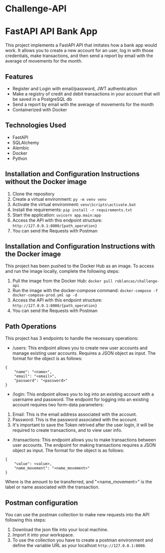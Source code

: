 # Challenge-API

# FastAPI API Bank App
This project implements a FastAPI API that imitates how a bank app would work. It allows you to create a new account for an user, log in with those credentials, make transactions, and then send a report by email with the average of movements for the month.

## Features
- Register and Login with email/password, JWT authentication
- Make a registry of credit and debit transactions in your account that will be saved in a PostgreSQL db
- Send a report by email with the average of movements for the month
- Containerized with Docker

## Technologies Used
- FastAPI
- SQLAlchemy
- Alembic
- Docker
- Python

## Installation and Configuration Instructions without the Docker image
1. Clone the repository
2. Create a virtual environment: `py -m venv venv`
3. Activate the virtual environment: `venv\Scripts\activate.bat`
4. Install the requirements: `pip install -r requirements.txt`
5. Start the application: `uvicorn app.main:app`
6. Access the API with this endpoint structure: `http://127.0.0.1:8000/{path_operation}`
7. You can send the Requests with Postman

## Installation and Configuration Instructions with the Docker image
This project has been pushed to the Docker Hub as an image. To access and run the image locally, complete the following steps: 
1. Pull the image from the Docker Hub: `docker pull roblancas/challenge-api`
2. Run the image with the docker-compose command: `docker-compose -f docker-compose-prod.yml up -d`
3. Access the API with this endpoint structure: `http://127.0.0.1:8000/{path_operation}`
4. You can send the Requests with Postman

## Path Operations
This project has 3 endpoints to handle the necessary operations: 
- /users: This endpoint allows you to create new user accounts and manage existing user accounts. Requires a JSON object as input. The format for the object is as follows: 
``` 
{ 
    "name": "<name>", 
    "email": "<email>", 
    "password": "<password>" 
} 
``` 
- /login: This endpoint allows you to log into an existing account with a username and password.
The endpoint for logging into an existing account requires two form-data parameters: 
1. Email: This is the email address associated with the account. 
2. Password: This is the password associated with the account.  
3. It's important to save the Token retrived after the user login, it will be required to create transactions, and to view user info.

- /transactions: This endpoint allows you to make transactions between user accounts. 
The endpoint for making transactions requires a JSON object as input. The format for the object is as follows: 
``` 
{ 
    "value": <value>, 
    "name_movement": "<name_movement>" 
} 
``` 
Where <value> is the amount to be transferred, and "<name_movement>" is the label or name associated with the transaction.

## Postman configuration
You can use the postman collection to make new requests into the API following this steps:
1. Download the json file into your local machine.
2. Import it into your workspace.
3. To use the collection you have to create a postman environment and define the variable URL as your localhost `http://127.0.0.1:8000`.
